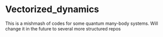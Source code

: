 # Vectorized_dynamics
This is a mishmash of codes for some quantum many-body systems. Will change it in the future to several more structured repos
